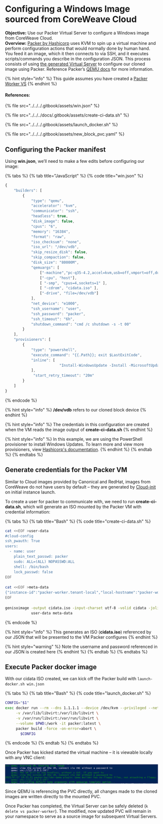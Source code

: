 # Configuring a Windows Image sourced from CoreWeave Cloud

**Objective:** Use our Packer Virtual Server to configure a Windows image from CoreWeave Cloud.\
**Overview:** [Packer by Hashicorp](https://www.packer.io/intro) uses KVM to spin up a virtual machine and perform configuration actions that would normally done by human hand. You feed it an image, which it then connects to via SSH, and it executes scripts/commands you describe in the configuration JSON. This process consists of using [the generated Virtual Server](creating-a-packer-worker-virtual-server.md) to configure our cloned image using Packer. Reference Packer’s [QEMU docs](https://www.packer.io/docs/builders/qemu) for more information.

{% hint style="info" %}
This guide assumes you have created a [Packer Worker VS](creating-a-packer-worker-virtual-server.md)
{% endhint %}

#### References:

{% file src="../../../.gitbook/assets/win.json" %}

{% file src="../../../docs/.gitbook/assets/create-ci-data.sh" %}

{% file src="../../../.gitbook/assets/launch_docker.sh" %}

{% file src="../../../.gitbook/assets/new_block_pvc.yaml" %}

## Configuring the Packer manifest

Using **win.json**, we’ll need to make a few edits before configuring our image:

{% tabs %}
{% tab title="JavaScript" %}
{% code title="win.json" %}
```javascript
{
    "builders": [
        {
            "type": "qemu",
            "accelerator": "kvm",
            "communicator": "ssh",
            "headless": true,
            "disk_image": false,
            "cpus": "6",
            "memory": "16384",
            "format": "raw",
            "iso_checksum": "none",
            "iso_url": "/dev/vdb",
            "skip_resize_disk": false,
            "skip_compaction": false,
            "disk_size": "80000M",
            "qemuargs": [
                ["-machine","pc-q35-4.2,accel=kvm,usb=off,vmport=off,dump-guest-core=off"],
                ["-cpu", "host"],
                [ "-smp", "cpus=4,sockets=1" ],
                [ "-cdrom", "cidata.iso" ],
                ["-drive", "file=/dev/vdb"]
            ],
            "net_device": "e1000",
            "ssh_username": "user",
            "ssh_password": "packer",
            "ssh_timeout": "6h",
            "shutdown_command": "cmd /c shutdown -s -t 00"
        }
    ],
    "provisioners": [
        {
            "type": "powershell",
            "execute_command": "{{.Path}}; exit $LastExitCode",
            "inline": [
                         "Install-WindowsUpdate -Install -MicrosoftUpdate -IgnoreUserInput -AcceptAll"
            ],
             "start_retry_timeout": "20m"
        }
    ]
}
```
{% endcode %}

{% hint style="info" %}
**/dev/vdb** refers to our cloned block device
{% endhint %}

{% hint style="info" %}
The credentials in this configuration are created when the VM reads the image output of **create-ci-data.sh**
{% endhint %}

{% hint style="info" %}
In this example, we are using the PowerShell provisioner to install Windows Updates. To learn more and view more provisioners, view [Hashicorp's documentation](https://www.packer.io/docs/provisioners/powershell).
{% endhint %}
{% endtab %}
{% endtabs %}

## Generate credentials for the Packer VM

Similar to Cloud images provided by Canonical and RedHat, images from CoreWeave do not have users by default – they are generated by [Cloud-init](https://cloudinit.readthedocs.io/en/latest/) on initial instance launch.

To create a user for packer to communicate with, we need to run **create-ci-data.sh**, which will generate an ISO mounted by the Packer VM with credential information:

{% tabs %}
{% tab title="Bash" %}
{% code title="create-ci-data.sh" %}
```bash
cat <<EOF >user-data
#cloud-config
ssh_pwauth: True
users:
  - name: user
    plain_text_passwd: packer
    sudo: ALL=(ALL) NOPASSWD:ALL
    shell: /bin/bash
    lock_passwd: false
EOF

cat <<EOF >meta-data
{"instance-id":"packer-worker.tenant-local","local-hostname":"packer-worker"}
EOF

genisoimage -output cidata.iso -input-charset utf-8 -volid cidata -joliet -r \
            user-data meta-data
```
{% endcode %}

{% hint style="info" %}
This generates an ISO (**cidata.iso**) referenced by our JSON that will be presented to the VM Packer configures
{% endhint %}

{% hint style="warning" %}
Note the username and password referenced in our JSON is created here
{% endhint %}
{% endtab %}
{% endtabs %}

## Execute Packer docker image

With our cidata ISO created, we can kick off the Packer build with `launch-docker.sh win.json`

{% tabs %}
{% tab title="Bash" %}
{% code title="launch_docker.sh" %}
```bash
CONFIG="$1"
exec docker run --rm --dns 1.1.1.1 --device /dev/kvm --privileged --net=host \
     -v /var/lib/libvirt:/var/lib/libvirt \
     -v /var/run/libvirt:/var/run/libvirt \
     --volume $PWD:/work -it packer:latest \
     packer build -force -on-error=abort \
       $CONFIG
```
{% endcode %}
{% endtab %}
{% endtabs %}

Once Packer has kicked started the virtual machine – it is viewable locally with any VNC client:

![](../../../.gitbook/assets/10.png)

Since QEMU is referencing the PVC directly, all changes made to the cloned images are written directly to the mounted PVC.

Once Packer has completed, the Virtual Server can be safely deleted (`k delete vs packer-worker`). The modified, now updated PVC will remain in your namespace to serve as a source image for subsequent Virtual Servers.

